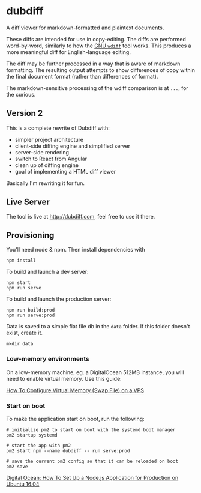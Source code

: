 # dubdiff

A diff viewer for markdown-formatted and plaintext documents.

These diffs are intended for use in copy-editing. The diffs are performed word-by-word, similarly to how the [GNU `wdiff`](http://www.gnu.org/software/wdiff/) tool works. This produces a more meaningful diff for English-language editing. 

The diff may be further processed in a way that is aware of markdown formatting. The resulting output attempts to show differences of copy within the final document format (rather than differences of format).

The markdown-sensitive processing of the wdiff comparison is at `...`, for the curious.


## Version 2

This is a complete rewrite of Dubdiff with:

  - simpler project architecture
  - client-side diffing engine and simplified server
  - server-side rendering
  - switch to React from Angular
  - clean up of diffing engine
  - goal of implementing a HTML diff viewer

Basically I'm rewriting it for fun.


## Live Server

The tool is live at http://dubdiff.com, feel free to use it there.

## Provisioning

You'll need node & npm. Then install dependencies with 

    npm install


To build and launch a dev server:

    npm start
    npm run serve

To build and launch the production server:

    npm run build:prod
    npm run serve:prod



Data is saved to a simple flat file db in the `data` folder. If this folder doesn't exist, create it.

    mkdir data


### Low-memory environments

On a low-memory machine, eg. a DigitalOcean 512MB instance, you will need to enable virtual memory. Use this guide:

[How To Configure Virtual Memory (Swap File) on a VPS](https://www.digitalocean.com/community/tutorials/how-to-configure-virtual-memory-swap-file-on-a-vps#2)


### Start on boot

To make the application start on boot, run the following:

    # initialize pm2 to start on boot with the systemd boot manager
    pm2 startup systemd
    
    # start the app with pm2
    pm2 start npm --name dubdiff -- run serve:prod
    
    # save the current pm2 config so that it can be reloaded on boot
    pm2 save

 [Digital Ocean: How To Set Up a Node.js Application for Production on Ubuntu 16.04](https://www.digitalocean.com/community/tutorials/how-to-set-up-a-node-js-application-for-production-on-ubuntu-16-04)

